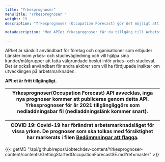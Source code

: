 ```yaml
---
title: "Yrkesprognoser"
menuTitle: "Yrkesprognoser "
weight: 19
description: "Yrkesprognoser (Occupation Forecast) gör det möjligt att visa prognoser över rekryteringsbehovet inom olika yrken/yrkesgrupper på ett respektive fem års sikt. Prognoserna bygger på intervjuer med arbetsgivare som genomförs två gånger per år av Statistiska Centralbyrån/Arbetsförmedlingen. API:et ger även information om vilken konkurrenssituation en arbetssökande kan vänta sig inom olika yrken/yrkesgrupper."

metadescription: "Med APIet Yrkesprognoser får du tillgång till Arbetsförmedlingens prognoser för olika yrken.Läs mer här"

---
```

API:et är särskilt användbart för företag och organisationer som erbjuder tjänster inom yrkes- och studievägledning och vill hjälpa sina kunder/målgrupper att fatta välgrundade beslut inför yrkes- och studieval. Det är också användbart för andra aktörer som vill ha fördjupade insikter om utvecklingen på arbetsmarknaden.

**API:et är fritt tillgängligt.**  

| Yrkesprognoser(Occupation Forecast) API avvecklas, inga nya prognoser kommer att publiceras genom detta API. Yrkesprognoser för år 2021 tillgängliggörs som nedladdningsbar fil (nedladdningslänk kommer snart).  |
| --- |

| COVID 19: Covid-19 har förändrat arbetsmarknadsläget för vissa yrken. De prognoser som ska tolkas med försiktighet har markerats i filen [Bedömmningar att flagga](/files/covid.csv).   |
| --- |

{{< getMD "/api/github/repos/Jobtechdev-content/Yrkesprognoser-content/contents/GettingStartedOccupationForecastSE.md?ref=master" >}}



